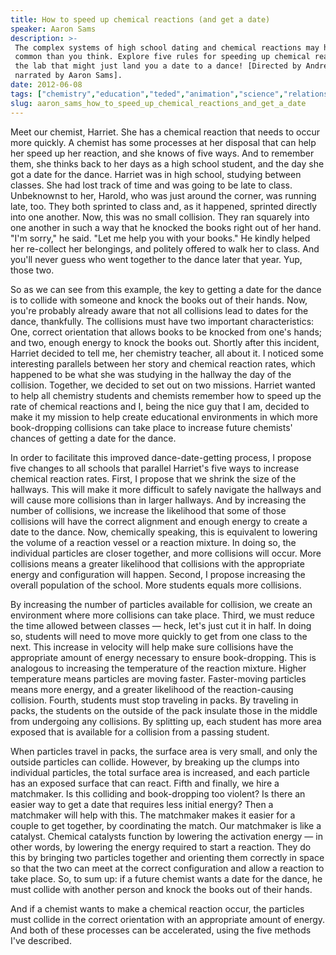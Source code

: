 ```yaml
---
title: How to speed up chemical reactions (and get a date)
speaker: Aaron Sams
description: >-
 The complex systems of high school dating and chemical reactions may have more in
 common than you think. Explore five rules for speeding up chemical reactions in
 the lab that might just land you a date to a dance! [Directed by Andrew Park,
 narrated by Aaron Sams].
date: 2012-06-08
tags: ["chemistry","education","teded","animation","science","relationships"]
slug: aaron_sams_how_to_speed_up_chemical_reactions_and_get_a_date
---
```


Meet our chemist, Harriet. She has a chemical reaction that needs to occur more quickly. A
chemist has some processes at her disposal that can help her speed up her reaction, and
she knows of five ways. And to remember them, she thinks back to her days as a high school
student, and the day she got a date for the dance. Harriet was in high school, studying
between classes. She had lost track of time and was going to be late to class. Unbeknownst
to her, Harold, who was just around the corner, was running late, too. They both sprinted
to class and, as it happened, sprinted directly into one another. Now, this was no small
collision. They ran squarely into one another in such a way that he knocked the books
right out of her hand. "I'm sorry," he said. "Let me help you with your books." He kindly
helped her re-collect her belongings, and politely offered to walk her to class. And
you'll never guess who went together to the dance later that year. Yup, those
two.

So as we can see from this example, the key to getting a date for the dance is to collide
with someone and knock the books out of their hands. Now, you're probably already aware
that not all collisions lead to dates for the dance, thankfully. The collisions must have
two important characteristics: One, correct orientation that allows books to be knocked
from one's hands; and two, enough energy to knock the books out. Shortly after this
incident, Harriet decided to tell me, her chemistry teacher, all about it. I noticed some
interesting parallels between her story and chemical reaction rates, which happened to be
what she was studying in the hallway the day of the collision. Together, we decided to set
out on two missions. Harriet wanted to help all chemistry students and chemists remember
how to speed up the rate of chemical reactions and I, being the nice guy that I am,
decided to make it my mission to help create educational environments in which more
book-dropping collisions can take place to increase future chemists' chances of getting a
date for the dance.

In order to facilitate this improved dance-date-getting process, I propose five changes to
all schools that parallel Harriet's five ways to increase chemical reaction rates. First,
I propose that we shrink the size of the hallways. This will make it more difficult to
safely navigate the hallways and will cause more collisions than in larger hallways. And
by increasing the number of collisions, we increase the likelihood that some of those
collisions will have the correct alignment and enough energy to create a date to the
dance. Now, chemically speaking, this is equivalent to lowering the volume of a reaction
vessel or a reaction mixture. In doing so, the individual particles are closer together,
and more collisions will occur. More collisions means a greater likelihood that collisions
with the appropriate energy and configuration will happen. Second, I propose increasing
the overall population of the school. More students equals more collisions.

By increasing the number of particles available for collision, we create an environment
where more collisions can take place. Third, we must reduce the time allowed between
classes — heck, let's just cut it in half. In doing so, students will need to move more
quickly to get from one class to the next. This increase in velocity will help make sure
collisions have the appropriate amount of energy necessary to ensure book-dropping. This
is analogous to increasing the temperature of the reaction mixture. Higher temperature
means particles are moving faster. Faster-moving particles means more energy, and a
greater likelihood of the reaction-causing collision. Fourth, students must stop traveling
in packs. By traveling in packs, the students on the outside of the pack insulate those in
the middle from undergoing any collisions. By splitting up, each student has more area
exposed that is available for a collision from a passing student.

When particles travel in packs, the surface area is very small, and only the outside
particles can collide. However, by breaking up the clumps into individual particles, the
total surface area is increased, and each particle has an exposed surface that can react.
Fifth and finally, we hire a matchmaker. Is this colliding and book-dropping too violent?
Is there an easier way to get a date that requires less initial energy? Then a matchmaker
will help with this. The matchmaker makes it easier for a couple to get together, by
coordinating the match. Our matchmaker is like a catalyst. Chemical catalysts function by
lowering the activation energy — in other words, by lowering the energy required to start
a reaction. They do this by bringing two particles together and orienting them correctly
in space so that the two can meet at the correct configuration and allow a reaction to
take place. So, to sum up: if a future chemist wants a date for the dance, he must collide
with another person and knock the books out of their hands.

And if a chemist wants to make a chemical reaction occur, the particles must collide in
the correct orientation with an appropriate amount of energy. And both of these processes
can be accelerated, using the five methods I've described.

<!--
ad_duration=0
event="TED-Ed"
external_start_time=0
intro_duration=0
is_subtitle_required="False"
is_talk_featured="False"
language="en"
language_swap="False"
native_language="en"
number_of_related_talks=6
number_of_speakers=1
number_of_subtitled_videos=0
number_of_tags=6
number_of_talk_download_languages=21
number_of_talk_more_resources=0
number_of_talk_recommendations=0
number_of_talks_take_actions=0
post_ad_duration=0
published_timestamp="2020-01-30 19:27:53"
recording_date="2012-06-08"
speaker_is_published=0
speaker_name="Aaron Sams"
talk_name="How to speed up chemical reactions (and get a date)"
talks_tags=["chemistry","education","teded","animation","science","relationships"]
url_webpage="https://www.ted.com/talks/aaron_sams_how_to_speed_up_chemical_reactions_and_get_a_date"
video_type_name="TED-Ed Original"
-->